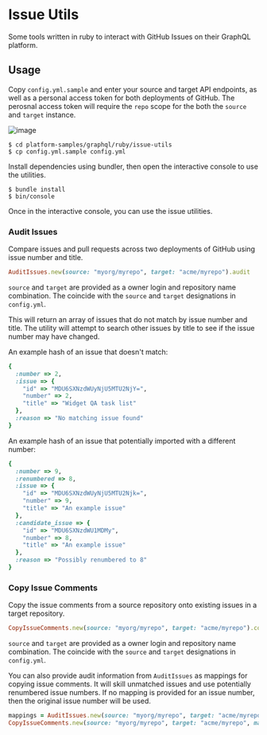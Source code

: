 # Issue Utils

Some tools written in ruby to interact with GitHub Issues on their GraphQL platform.


## Usage

Copy `config.yml.sample` and enter your source and target API endpoints, as well as a personal access token for both deployments of GitHub. The perosnal access token will require the `repo` scope for the both the `source` and `target` instance.

![image](https://user-images.githubusercontent.com/519171/32112413-40a33fa0-bb0b-11e7-8766-caa80e49269d.png)

```shell
$ cd platform-samples/graphql/ruby/issue-utils
$ cp config.yml.sample config.yml
```


Install dependencies using bundler, then open the interactive console to use the utilities.

```shell
$ bundle install
$ bin/console
```

Once in the interactive console, you can use the issue utilities.

### Audit Issues

Compare issues and pull requests across two deployments of GitHub using issue number and title.

```ruby
AuditIssues.new(source: "myorg/myrepo", target: "acme/myrepo").audit
```

`source` and `target` are provided as a owner login and repository name combination. The coincide with the `source` and `target` designations in `config.yml`.

This will return an array of issues that do not match by issue number and title. The utility will attempt to search other issues by title to see if the issue number may have changed.

An example hash of an issue that doesn't match:

```ruby
{
  :number => 2,
  :issue => {
    "id" => "MDU6SXNzdWUyNjU5MTU2NjY=",
    "number" => 2,
    "title" => "Widget QA task list"
  },
  :reason => "No matching issue found"
}
```

An example hash of an issue that potentially imported with a different number:

```ruby
{
  :number => 9,
  :renumbered => 8,
  :issue => {
    "id" => "MDU6SXNzdWUyNjU5MTU2Njk=",
    "number" => 9,
    "title" => "An example issue"
  },
  :candidate_issue => {
    "id" => "MDU6SXNzdWU1MDMy",
    "number" => 8,
    "title" => "An example issue"
  },
  :reason => "Possibly renumbered to 8"
}
```

### Copy Issue Comments

Copy the issue comments from a source repository onto existing issues in a target repository.

```ruby
CopyIssueComments.new(source: "myorg/myrepo", target: "acme/myrepo").copy!
```

`source` and `target` are provided as a owner login and repository name combination. The coincide with the `source` and `target` designations in `config.yml`.

You can also provide audit information from `AuditIssues` as mappings for copying issue comments. It will skill unmatched issues and use potentially renumbered issue numbers. If no mapping is provided for an issue number, then the original issue number will be used.

```ruby
mappings = AuditIssues.new(source: "myorg/myrepo", target: "acme/myrepo").audit
CopyIssueComments.new(source: "myorg/myrepo", target: "acme/myrepo", mappings: mappings).copy!
```
